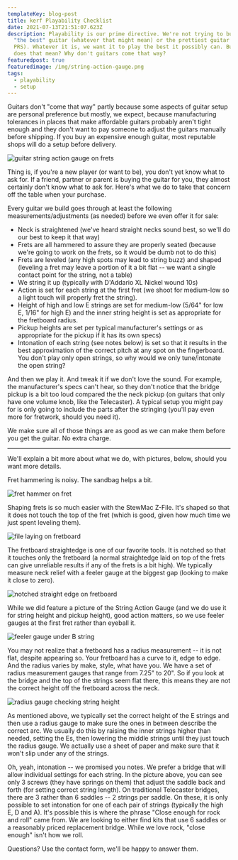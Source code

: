 ```yaml
---
templateKey: blog-post
title: kerf Playability Checklist
date: 2021-07-13T21:51:07.623Z
description: Playability is our prime directive. We're not trying to build you
  "the best" guitar (whatever that might mean) or the prettiest guitar (you win,
  PRS). Whatever it is, we want it to play the best it possibly can. But what
  does that mean? Why don't guitars come that way?
featuredpost: true
featuredimage: /img/string-action-gauge.png
tags:
  - playability
  - setup
---
```

Guitars don't "come that way" partly because some aspects of guitar setup are personal preference but mostly, we expect, because manufacturing tolerances in places that make affordable guitars probably aren't tight enough and they don't want to pay someone to adjust the guitars manually before shipping. If you buy an expensive enough guitar, most reputable shops will do a setup before delivery.

![guitar string action gauge on frets](/img/string-action-gauge.png "Setting action at the nut")

Thing is, if you're a new player (or want to be), you don't yet know what to ask for. If a friend, partner or parent is buying the guitar for you, they almost certainly don't know what to ask for. Here's what we do to take that concern off the table when your purchase.

Every guitar we build goes through at least the following measurements/adjustments (as needed) before we even offer it for sale:

* Neck is straightened (we've heard straight necks sound best, so we'll do our best to keep it that way)
* Frets are all hammered to assure they are properly seated (because we're going to work on the frets, so it would be dumb not to do this)
* Frets are leveled (any high spots may lead to string buzz) and shaped (leveling a fret may leave a portion of it a bit flat -- we want a single contact point for the string, not a table)
* We string it up (typically with D'Addario XL Nickel wound 10s)
* Action is set for each string at the first fret (we shoot for medium-low so a light touch will properly fret the string).
* Height of high and low E strings are set for medium-low (5/64" for low E, 1/16" for high E) and the inner string height is set as appropriate for the fretboard radius.
* Pickup heights are set per typical manufacturer's settings or as appropriate for the pickup if it has its own specs)
* Intonation of each string (see notes below) is set so that it results in the best approximation of the correct pitch at any spot on the fingerboard. You don't play only open strings, so why would we only tune/intonate the open string? 

And then we play it. And tweak it if we don't love the sound. For example, the manufacturer's specs can't hear, so they don't notice that the bridge pickup is a bit too loud compared the the neck pickup (on guitars that only have one volume knob, like the Telecaster). A typical setup you might pay for is only going to include the parts after the stringing (you'll pay even more for fretwork, should you need it). 

We make sure all of those things are as good as we can make them before you get the guitar. No extra charge.

- - -

We'll explain a bit more about what we do, with pictures, below, should you want more details.

Fret hammering is noisy. The sandbag helps a bit. 

![fret hammer on fret](/img/hammering-frets.png "seat the frets")

Shaping frets is so much easier with the StewMac Z-File. It's shaped so that it does not touch the top of the fret (which is good, given how much time we just spent leveling them).

![file laying on fretboard](/img/shaping-frets.png "preparing to shape frets")

The fretboard straightedge is one of our favorite tools. It is notched so that it touches only the fretboard (a normal straightedge laid on top of the frets can give unreliable results if any of the frets is a bit high). We typically measure neck relief with a feeler gauge at the biggest gap (looking to make it close to zero).

![notched straight edge on fretboard](/img/fretboard-straightedge.png "checking fingerboard relief")

While we did feature a picture of the String Action Gauge (and we do use it for string height and pickup height), good action matters, so we use feeler gauges at the first fret rather than eyeball it.

![feeler gauge under B string](/img/feeler-gauge-action.png "a precise setup matters")

You may not realize that a fretboard has a radius measurement -- it is not flat, despite appearing so. Your fretboard has a curve to it, edge to edge. And the radius varies by make, style, what have you.  We have a set of radius measurement gauges that range from 7.25" to 20". So if you look at the bridge and the top of the strings seem flat there, this means they are not the correct height off the fretboard across the neck.

![radius gauge checking string height](/img/setting-radius-bridge.png "setting string height at bridge")

As mentioned above, we typically set the correct height of the E strings and then use a radius gauge to make sure the ones in between describe the correct arc. We usually do this by raising the inner strings higher than needed, setting the Es, then lowering the middle strings until they just touch the radius gauge. We actually use a sheet of paper and make sure that it won't slip under any of the strings.

Oh, yeah, intonation -- we promised you notes. We prefer a bridge that will allow individual settings for each string. In the picture above, you can see only 3 screws (they have springs on them) that adjust the saddle back and forth (for setting correct string length). On traditional Telecaster bridges, there are 3 rather than 6 saddles -- 2 strings per saddle. On these, it is only possible to set intonation for one of each pair of strings (typically the high E, D and A). It's possible this is where the phrase "Close enough for rock and roll" came from. We are looking to either find kits that use 6 saddles or a reasonably priced replacement bridge. While we love rock, "close enough" isn't how we roll.

Questions? Use the contact form, we'll be happy to answer them.